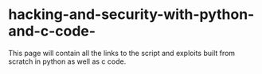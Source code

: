 # hacking-and-security-with-python-and-c-code-
This page will contain all the links to the script and exploits built from scratch in python as well as c code.
